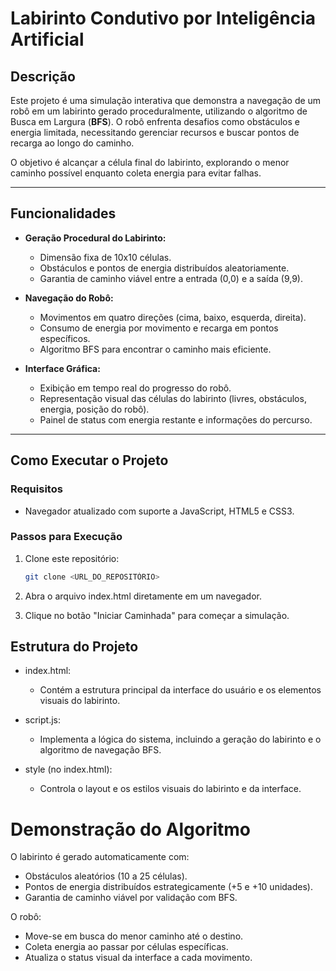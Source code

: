 # **Labirinto Condutivo por Inteligência Artificial**

## **Descrição**
Este projeto é uma simulação interativa que demonstra a navegação de um robô em um labirinto gerado proceduralmente, utilizando o algoritmo de Busca em Largura (**BFS**). O robô enfrenta desafios como obstáculos e energia limitada, necessitando gerenciar recursos e buscar pontos de recarga ao longo do caminho.  

O objetivo é alcançar a célula final do labirinto, explorando o menor caminho possível enquanto coleta energia para evitar falhas.

---

## **Funcionalidades**
- **Geração Procedural do Labirinto:**
  - Dimensão fixa de 10x10 células.
  - Obstáculos e pontos de energia distribuídos aleatoriamente.
  - Garantia de caminho viável entre a entrada (0,0) e a saída (9,9).

- **Navegação do Robô:**
  - Movimentos em quatro direções (cima, baixo, esquerda, direita).
  - Consumo de energia por movimento e recarga em pontos específicos.
  - Algoritmo BFS para encontrar o caminho mais eficiente.

- **Interface Gráfica:**
  - Exibição em tempo real do progresso do robô.
  - Representação visual das células do labirinto (livres, obstáculos, energia, posição do robô).
  - Painel de status com energia restante e informações do percurso.

---

## **Como Executar o Projeto**

### **Requisitos**
- Navegador atualizado com suporte a JavaScript, HTML5 e CSS3.

### **Passos para Execução**
1. Clone este repositório:
   ```bash
   git clone <URL_DO_REPOSITÓRIO>

2. Abra o arquivo index.html diretamente em um navegador.

3. Clique no botão "Iniciar Caminhada" para começar a simulação.

## Estrutura do Projeto
- index.html:
    - Contém a estrutura principal da interface do usuário e os elementos visuais do labirinto.

- script.js:
    - Implementa a lógica do sistema, incluindo a geração do labirinto e o algoritmo de navegação BFS.

- style (no index.html):
    - Controla o layout e os estilos visuais do labirinto e da interface.

# Demonstração do Algoritmo
O labirinto é gerado automaticamente com:

- Obstáculos aleatórios (10 a 25 células).
- Pontos de energia distribuídos estrategicamente (+5 e +10 unidades).
- Garantia de caminho viável por validação com BFS.

O robô:

- Move-se em busca do menor caminho até o destino.
- Coleta energia ao passar por células específicas.
- Atualiza o status visual da interface a cada movimento.